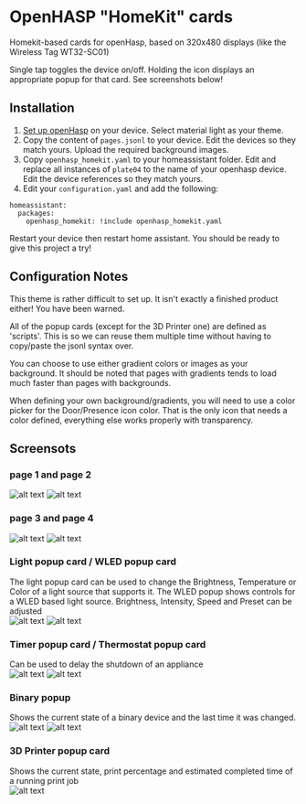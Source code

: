 # OpenHASP "HomeKit" cards

Homekit-based cards for openHasp, based on 320x480 displays (like the Wireless Tag WT32-SC01)

Single tap toggles the device on/off. Holding the icon displays an appropriate popup for that card. See screenshots below!

## Installation

1. [Set up openHasp](https://www.openhasp.com/0.6.3/getting-started/) on your device. Select material light as your theme.
2. Copy the content of `pages.jsonl` to your device. Edit the devices so they match yours. Upload the required background images.
3. Copy `openhasp_homekit.yaml` to your homeassistant folder. Edit and replace all instances of `plate04` to the name of your openhasp device. Edit the device references so they match yours.
4. Edit your `configuration.yaml` and add the following:

```
homeassistant:
  packages:
    openhasp_homekit: !include openhasp_homekit.yaml
```

Restart your device then restart home assistant. You should be ready to give this project a try!


## Configuration Notes

This theme is rather difficult to set up. It isn't exactly a finished product either! You have been warned.

All of the popup cards (except for the 3D Printer one) are defined as 'scripts'. This is so we can reuse them multiple time without having to copy/paste the jsonl syntax over.

You can choose to use either gradient colors or images as your background. It should be noted that pages with gradients tends to load much faster than pages with backgrounds.

When defining your own background/gradients, you will need to use a color picker for the Door/Presence icon color. That is the only icon that needs a color defined, everything else works properly with transparency.





## Screensots

### page 1 and page 2
![alt text](assets/page1_bg.jpg)  ![alt text](assets/page2_bg.jpg)

### page 3 and page 4
![alt text](assets/page3_bg.jpg)  ![alt text](assets/page4_bg.jpg)

### Light popup card / WLED popup card
The light popup card can be used to change the Brightness, Temperature or Color of a light source that supports it.
The WLED popup shows controls for a WLED based light source. Brightness, Intensity, Speed and Preset can be adjusted  
![alt text](assets/light_popup.png)   ![alt text](assets/wled_popup.png) 

### Timer popup card / Thermostat popup card     
Can be used to delay the shutdown of an appliance                           
![alt text](assets/timer_popup.png)   ![alt text](assets/thermostat_popup.png) 

### Binary popup
Shows the current state of a binary device and the last time it was changed.                      
![alt text](assets/binary_popup.png) ![alt text](assets/binary_popup2.png) 

### 3D Printer popup card
Shows the current state, print percentage and estimated completed time of a running print job                   
![alt text](assets/3dprinter_popup.png) 

